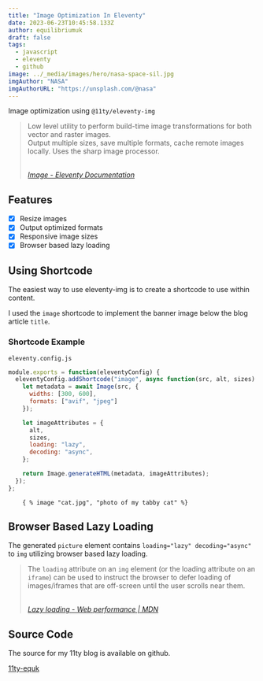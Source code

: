 ```yaml
---
title: "Image Optimization In Eleventy"
date: 2023-06-23T10:45:58.133Z
author: equilibriumuk
draft: false
tags:
  - javascript
  - eleventy
  - github
image: ../_media/images/hero/nasa-space-sil.jpg
imgAuthor: "NASA"
imgAuthorURL: "https://unsplash.com/@nasa"
---
```


Image optimization using `@11ty/eleventy-img`

<blockquote><p>Low level utility to perform build-time image transformations for both vector and raster images.<br/>
Output multiple sizes, save multiple formats, cache remote images locally. Uses the sharp image processor.</p>
<br/>
<cite><i class="fa-solid fa-link"></i> <a href="https://www.11ty.dev/docs/plugins/image/" target="_blank" rel="noopener noreferrer">Image - Eleventy Documentation</a></cite></blockquote>

## Features

- [x] Resize images
- [x] Output optimized formats
- [x] Responsive image sizes
- [x] Browser based lazy loading

## Using Shortcode

The easiest way to use eleventy-img is to create a shortcode to use within content.

I used the `image` shortcode to implement the banner image below the blog article `title`.

### Shortcode Example

`eleventy.config.js`

```js
module.exports = function(eleventyConfig) {
  eleventyConfig.addShortcode("image", async function(src, alt, sizes) {
    let metadata = await Image(src, {
      widths: [300, 600],
      formats: ["avif", "jpeg"]
    });

    let imageAttributes = {
      alt,
      sizes,
      loading: "lazy",
      decoding: "async",
    };

    return Image.generateHTML(metadata, imageAttributes);
  });
};
```

```njk
    { % image "cat.jpg", "photo of my tabby cat" %}
```

## Browser Based Lazy Loading

The generated `picture` element contains `loading="lazy" decoding="async"` to `img` utilizing browser based lazy loading.

<blockquote><p>The <code>loading</code> attribute on an <code>img</code> element (or the loading attribute on an <code>iframe</code>) can be used to instruct the browser to defer loading of images/iframes that are off-screen until the user scrolls near them.</p>
<br/>
<cite><i class="fa-solid fa-link"></i> <a href="https://developer.mozilla.org/en-US/docs/Web/Performance/Lazy_loading#images_and_iframes" target="_blank" rel="noopener noreferrer">Lazy loading - Web performance | MDN</a></cite></blockquote>


## Source Code

The source for my 11ty blog is available on github.

<a class="github" href="https://github.com/equk/11ty-equk" aria-label="View on GitHub" target="_blank" rel="noopener noreferrer"><i class="fa-brands fa-github"></i> 11ty-equk</a>
